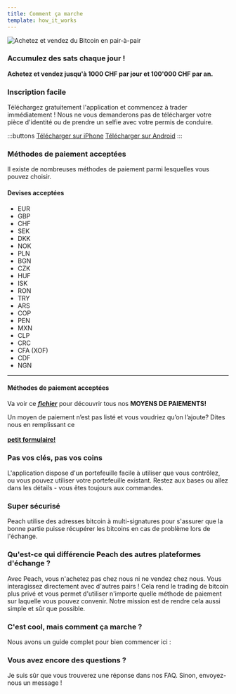 ```yaml
---
title: Comment ça marche
template: how_it_works
---
```

<!--[teaser]-->
![Achetez et vendez du Bitcoin en pair-à-pair](/img/how-it-works/buy-and-sell-bitcoin-peer-to-peer.png)

### Accumulez des sats <span>chaque jour</span> !

**Achetez et vendez jusqu'à 1000 CHF par jour et 100'000 CHF par an.**

<!--[easy_registration]-->
### Inscription facile

Téléchargez gratuitement l'application et commencez à trader immédiatement ! Nous ne vous demanderons pas de télécharger votre pièce d'identité ou de prendre un selfie avec votre permis de conduire.

:::buttons
[Télécharger sur iPhone]($iosUrl$)
[Télécharger sur Android]($androidUrl$)
:::

<!--[payment_methods]-->
### Méthodes de paiement acceptées

Il existe de nombreuses méthodes de paiement parmi lesquelles vous pouvez choisir.<br>


#### Devises acceptées

- EUR
- GBP
- CHF
- SEK
- DKK
- NOK
- PLN
- BGN
- CZK
- HUF
- ISK
- RON
- TRY
- ARS
- COP
- PEN
- MXN
- CLP
- CRC
- CFA (XOF)
- CDF
- NGN

---

#### Méthodes de paiement acceptées

Va voir ce _**[fichier](https://docs.google.com/spreadsheets/d/1uqotdlQ1woALJnsLOJMwe21J4KvTvv3cnEqERqCUicg/?usp=sharing)**_ pour découvrir tous nos **MOYENS DE PAIEMENTS!**

Un moyen de paiement n’est pas listé et vous voudriez qu’on l’ajoute? Dites nous en remplissant ce
<br><br>
**[petit formulaire!](https://ncxldazr6m4.typeform.com/to/SJljDnae)**

<!--[self_custody]-->
### Pas vos clés, pas vos coins

L'application dispose d'un portefeuille facile à utiliser que vous contrôlez, ou vous pouvez utiliser votre portefeuille existant. Restez aux bases ou allez dans les détails - vous êtes toujours aux commandes.

<!--[security]-->
### Super sécurisé

Peach utilise des adresses bitcoin à multi-signatures pour s'assurer que la bonne partie puisse récupérer les bitcoins en cas de problème lors de l'échange.

<!--[difference]-->
### Qu'est-ce qui différencie Peach des autres plateformes d'échange ?

Avec Peach, vous n'achetez pas chez nous ni ne vendez chez nous.
Vous interagissez directement avec d'autres pairs !
Cela rend le trading de bitcoin plus privé et vous permet d'utiliser n'importe quelle méthode de paiement sur laquelle vous pouvez convenir.
Notre mission est de rendre cela aussi simple et sûr que possible.

<!--[sounds_cool]-->
### C'est cool, mais comment ça marche ?

Nous avons un guide complet pour bien commencer ici :

<!--[questions]-->
### Vous avez encore des questions ?

Je suis sûr que vous trouverez une réponse dans nos FAQ.
Sinon, envoyez-nous un message !
